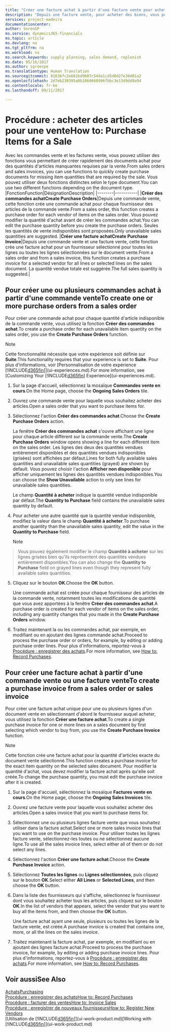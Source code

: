 ```yaml
---
title: "Créer une facture achat à partir d'une facture vente pour acheter des articles pour une vente | Microsoft Docs"
description: "Depuis une facture vente, pour acheter des biens, vous pouvez créer une facture achat pour un fournisseur."
services: project-madeira
documentationcenter: 
author: SorenGP
ms.service: dynamics365-financials
ms.topic: article
ms.devlang: na
ms.tgt_pltfrm: na
ms.workload: na
ms.search.keywords: supply planning, sales demand, replenish
ms.date: 05/16/2017
ms.author: sgroespe
ms.translationtype: Human Translation
ms.sourcegitcommit: 81636fc2e661bd9b07c54da1cd5d0d27e30d01a2
ms.openlocfilehash: 2d7eb238395a0b1060668996fbbc3e13d9dd8a94
ms.contentlocale: fr-be
ms.lasthandoff: 09/11/2017

---
```

# <a name="how-to-purchase-items-for-a-sale"></a><span data-ttu-id="b80f8-103">Procédure : acheter des articles pour une vente</span><span class="sxs-lookup"><span data-stu-id="b80f8-103">How to: Purchase Items for a Sale</span></span>
<span data-ttu-id="b80f8-104">Avec les commandes vente et les factures vente, vous pouvez utiliser des fonctions vous permettant de créer rapidement des documents achat pour des quantités d'articles manquantes requises par la vente.</span><span class="sxs-lookup"><span data-stu-id="b80f8-104">From sales orders and sales invoices, you can use functions to quickly create purchase documents for missing item quantities that are required by the sale.</span></span> <span data-ttu-id="b80f8-105">Vous pouvez utiliser deux fonctions distinctes selon le type document.</span><span class="sxs-lookup"><span data-stu-id="b80f8-105">You can use two different functions depending on the document type.</span></span>
|<span data-ttu-id="b80f8-106">Fonction</span><span class="sxs-lookup"><span data-stu-id="b80f8-106">Function</span></span>|<span data-ttu-id="b80f8-107">Désignation</span><span class="sxs-lookup"><span data-stu-id="b80f8-107">Description</span></span>|
|--------|-----------|
|<span data-ttu-id="b80f8-108">**Créer des commandes achat**</span><span class="sxs-lookup"><span data-stu-id="b80f8-108">**Create Purchase Orders**</span></span>|<span data-ttu-id="b80f8-109">Depuis une commande vente, cette fonction crée une commande achat pour chaque fournisseur des articles de la commande vente.</span><span class="sxs-lookup"><span data-stu-id="b80f8-109">From a sales order, this function creates a purchase order for each vendor of items on the sales order.</span></span> <span data-ttu-id="b80f8-110">Vous pouvez modifier la quantité d'achat avant de créer les commandes achat.</span><span class="sxs-lookup"><span data-stu-id="b80f8-110">You can edit the purchase quantity before you create the purchase orders.</span></span> <span data-ttu-id="b80f8-111">Seules les quantités de vente indisponibles sont proposées.</span><span class="sxs-lookup"><span data-stu-id="b80f8-111">Only unavailable sales quantities are suggested.</span></span>
|<span data-ttu-id="b80f8-112">**Créer une facture achat**</span><span class="sxs-lookup"><span data-stu-id="b80f8-112">**Create Purchase Invoice**</span></span>|<span data-ttu-id="b80f8-113">Depuis une commande vente et une facture vente, cette fonction crée une facture achat pour un fournisseur sélectionné pour toutes les lignes ou toutes les lignes sélectionnées sur le document vente.</span><span class="sxs-lookup"><span data-stu-id="b80f8-113">From a sales order and from a sales invoice, this function creates a purchase invoice for a selected vendor for all lines or selected lines on the sales document.</span></span> <span data-ttu-id="b80f8-114">La quantité vendue totale est suggérée.</span><span class="sxs-lookup"><span data-stu-id="b80f8-114">The full sales quantity is suggested.</span></span>|

## <a name="to-create-one-or-more-purchase-orders-from-a-sales-order"></a><span data-ttu-id="b80f8-115">Pour créer une ou plusieurs commandes achat à partir d'une commande vente</span><span class="sxs-lookup"><span data-stu-id="b80f8-115">To create one or more purchase orders from a sales order</span></span>
<span data-ttu-id="b80f8-116">Pour créer une commande achat pour chaque quantité d'article indisponible de la commande vente, vous utilisez la fonction **Créer des commandes achat**.</span><span class="sxs-lookup"><span data-stu-id="b80f8-116">To create a purchase order for each unavailable item quantity on the sales order, you use the **Create Purchase Orders** function.</span></span> 

> [!NOTE]  
>   <span data-ttu-id="b80f8-117">Cette fonctionnalité nécessite que votre expérience soit définie sur **Suite**.</span><span class="sxs-lookup"><span data-stu-id="b80f8-117">This functionality requires that your experience is set to **Suite**.</span></span> <span data-ttu-id="b80f8-118">Pour plus d'informations, voir [Personnalisation de votre expérience [!INCLUDE[d365fin](includes/d365fin_md.md)]](ui-experiences.md).</span><span class="sxs-lookup"><span data-stu-id="b80f8-118">For more information, see [Customizing Your [!INCLUDE[d365fin](includes/d365fin_md.md)] Experience](ui-experiences.md).</span></span>

1. <span data-ttu-id="b80f8-119">Sur la page d'accueil, sélectionnez la mosaïque **Commandes vente en cours**.</span><span class="sxs-lookup"><span data-stu-id="b80f8-119">On the Home page, choose the **Ongoing Sales Orders** tile.</span></span>
2. <span data-ttu-id="b80f8-120">Ouvrez une commande vente pour laquelle vous souhaitez acheter des articles.</span><span class="sxs-lookup"><span data-stu-id="b80f8-120">Open a sales order that you want to purchase items for.</span></span>
3. <span data-ttu-id="b80f8-121">Sélectionnez l'action **Créer des commandes achat**.</span><span class="sxs-lookup"><span data-stu-id="b80f8-121">Choose the **Create Purchase Orders** action.</span></span>

    <span data-ttu-id="b80f8-122">La fenêtre **Créer des commandes achat** s'ouvre affichant une ligne pour chaque article différent sur la commande vente.</span><span class="sxs-lookup"><span data-stu-id="b80f8-122">The **Create Purchase Orders** window opens showing a line for each different item on the sales order.</span></span> <span data-ttu-id="b80f8-123">Les lignes des deux des quantités vendues entièrement disponibles et des quantités vendues indisponibles (grisées) sont affichées par défaut.</span><span class="sxs-lookup"><span data-stu-id="b80f8-123">Lines for both fully available sales quantities and unavailable sales quantities (grayed) are shown by default.</span></span> <span data-ttu-id="b80f8-124">Vous pouvez choisir l'action **Afficher non disponible** pour afficher uniquement les lignes des quantités vendues indisponibles.</span><span class="sxs-lookup"><span data-stu-id="b80f8-124">You can choose the **Show Unavailable** action to only see lines for unavailable sales quantities.</span></span>

    <span data-ttu-id="b80f8-125">Le champ **Quantité à acheter** indique la quantité vendue indisponible par défaut.</span><span class="sxs-lookup"><span data-stu-id="b80f8-125">The **Quantity to Purchase** field contains the unavailable sales quantity by default.</span></span>
4. <span data-ttu-id="b80f8-126">Pour acheter une autre quantité que la quantité vendue indisponible, modifiez la valeur dans le champ **Quantité à acheter**.</span><span class="sxs-lookup"><span data-stu-id="b80f8-126">To purchase another quantity than the unavailable sales quantity, edit the value in the **Quantity to Purchase** field.</span></span>

    > [!NOTE]  
>   <span data-ttu-id="b80f8-127">Vous pouvez également modifier le champ **Quantité à acheter** sur les lignes grisées bien qu'ils représentent des quantités vendues entièrement disponibles.</span><span class="sxs-lookup"><span data-stu-id="b80f8-127">You can also change the **Quantity to Purchase** field on grayed lines even though they represent fully available sales quantities.</span></span>
5. <span data-ttu-id="b80f8-128">Cliquez sur le bouton **OK**.</span><span class="sxs-lookup"><span data-stu-id="b80f8-128">Choose the **OK** button.</span></span> 
    
    <span data-ttu-id="b80f8-129">Une commande achat est créée pour chaque fournisseur des articles de la commande vente, notamment toutes les modifications de quantité que vous avez apportées à la fenêtre **Créer des commandes achat**.</span><span class="sxs-lookup"><span data-stu-id="b80f8-129">A purchase order is created for each vendor of items on the sales order, including any quantity changes that you made in the **Create Purchase Orders** window.</span></span>
7. <span data-ttu-id="b80f8-130">Traitez maintenant la ou les commandes achat, par exemple, en modifiant ou en ajoutant des lignes commande achat.</span><span class="sxs-lookup"><span data-stu-id="b80f8-130">Proceed to process the purchase order or orders, for example, by editing or adding purchase order lines.</span></span> <span data-ttu-id="b80f8-131">Pour plus d'informations, reportez-vous à [Procédure : enregistrer des achats](purchasing-how-record-purchases.md).</span><span class="sxs-lookup"><span data-stu-id="b80f8-131">For more information, see [How to: Record Purchases](purchasing-how-record-purchases.md).</span></span>


## <a name="to-create-a-purchase-invoice-from-a-sales-order-or-sales-invoice"></a><span data-ttu-id="b80f8-132">Pour créer une facture achat à partir d'une commande vente ou une facture vente</span><span class="sxs-lookup"><span data-stu-id="b80f8-132">To create a purchase invoice from a sales order or sales invoice</span></span>
<span data-ttu-id="b80f8-133">Pour créer une facture achat unique pour une ou plusieurs lignes d'un document vente en sélectionnant d'abord le fournisseur auquel acheter, vous utilisez la fonction **Créer une facture achat**.</span><span class="sxs-lookup"><span data-stu-id="b80f8-133">To create a single purchase invoice for one or more lines on a sales document by first selecting which vendor to buy from, you use the **Create Purchase Invoice** function.</span></span> 

> [!NOTE]  
>   <span data-ttu-id="b80f8-134">Cette fonction crée une facture achat pour la quantité d'articles exacte du document vente sélectionné.</span><span class="sxs-lookup"><span data-stu-id="b80f8-134">This function creates a purchase invoice for the exact item quantity on the selected sales document.</span></span> <span data-ttu-id="b80f8-135">Pour modifier la quantité d'achat, vous devez modifier la facture achat après qu'elle soit créée.</span><span class="sxs-lookup"><span data-stu-id="b80f8-135">To change the purchase quantity, you must edit the purchase invoice after it is created.</span></span>  

1. <span data-ttu-id="b80f8-136">Sur la page d'accueil, sélectionnez la mosaïque **Factures vente en cours**.</span><span class="sxs-lookup"><span data-stu-id="b80f8-136">On the Home page, choose the **Ongoing Sales Invoices** tile.</span></span>
2. <span data-ttu-id="b80f8-137">Ouvrez une facture vente pour laquelle vous souhaitez acheter des articles.</span><span class="sxs-lookup"><span data-stu-id="b80f8-137">Open a sales invoice that you want to purchase items for.</span></span>
3. <span data-ttu-id="b80f8-138">Sélectionnez une ou plusieurs lignes facture vente que vous souhaitez utiliser dans la facture achat.</span><span class="sxs-lookup"><span data-stu-id="b80f8-138">Select one or more sales invoice lines that you want to use on the purchase invoice.</span></span> <span data-ttu-id="b80f8-139">Pour utiliser toutes les lignes facture vente, sélectionnez-les toutes ou ne sélectionnez aucune ligne.</span><span class="sxs-lookup"><span data-stu-id="b80f8-139">To use all the sales invoice lines, select either all of them or do not select any lines.</span></span>
4. <span data-ttu-id="b80f8-140">Sélectionnez l'action **Créer une facture achat**.</span><span class="sxs-lookup"><span data-stu-id="b80f8-140">Choose the **Create Purchase Invoice** action.</span></span>
5. <span data-ttu-id="b80f8-141">Sélectionnez **Toutes les lignes** ou **Lignes sélectionnées**, puis cliquez sur le bouton **OK**.</span><span class="sxs-lookup"><span data-stu-id="b80f8-141">Select either **All Lines** or **Selected Lines**, and then choose the **OK** button.</span></span>  
6. <span data-ttu-id="b80f8-142">Dans la liste des fournisseurs qui s'affiche, sélectionnez le fournisseur dont vous souhaitez acheter tous les articles, puis cliquez sur le bouton **OK**.</span><span class="sxs-lookup"><span data-stu-id="b80f8-142">In the list of vendors that appears, select the vendor that you want to buy all the items from, and then choose the **OK** button.</span></span>

    <span data-ttu-id="b80f8-143">Une facture achat ayant une seule, plusieurs ou toutes les lignes de la facture vente, est créée.</span><span class="sxs-lookup"><span data-stu-id="b80f8-143">A purchase invoice is created that contains one, more, or all the lines on the sales invoice.</span></span>
7. <span data-ttu-id="b80f8-144">Traitez maintenant la facture achat, par exemple, en modifiant ou en ajoutant des lignes facture achat.</span><span class="sxs-lookup"><span data-stu-id="b80f8-144">Proceed to process the purchase invoice, for example, by editing or adding purchase invoice lines.</span></span> <span data-ttu-id="b80f8-145">Pour plus d'informations, reportez-vous à [Procédure : enregistrer des achats](purchasing-how-record-purchases.md).</span><span class="sxs-lookup"><span data-stu-id="b80f8-145">For more information, see [How to: Record Purchases](purchasing-how-record-purchases.md).</span></span>

## <a name="see-also"></a><span data-ttu-id="b80f8-146">Voir aussi</span><span class="sxs-lookup"><span data-stu-id="b80f8-146">See Also</span></span>
[<span data-ttu-id="b80f8-147">Achats</span><span class="sxs-lookup"><span data-stu-id="b80f8-147">Purchasing</span></span>](purchasing-manage-purchasing.md)  
[<span data-ttu-id="b80f8-148">Procédure : enregistrer des achats</span><span class="sxs-lookup"><span data-stu-id="b80f8-148">How to: Record Purchases</span></span>](purchasing-how-record-purchases.md)  
[<span data-ttu-id="b80f8-149">Procédure : facturer des ventes</span><span class="sxs-lookup"><span data-stu-id="b80f8-149">How to: Invoice Sales</span></span>](sales-how-invoice-sales.md)  
[<span data-ttu-id="b80f8-150">Procédure : enregistrer de nouveaux fournisseurs</span><span class="sxs-lookup"><span data-stu-id="b80f8-150">How to: Register New Vendors</span></span>](purchasing-how-register-new-vendors.md)  
<span data-ttu-id="b80f8-151">[Utilisation de [!INCLUDE[d365fin](includes/d365fin_md.md)]](ui-work-product.md)</span><span class="sxs-lookup"><span data-stu-id="b80f8-151">[Working with [!INCLUDE[d365fin](includes/d365fin_md.md)]](ui-work-product.md)</span></span>

